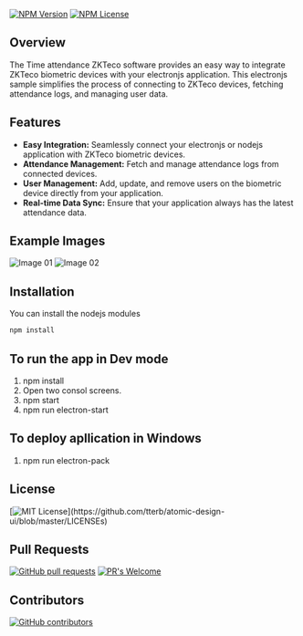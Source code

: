 [![NPM Version](https://img.shields.io/npm/v/npm.svg?style=flat)]()
[![NPM License](https://img.shields.io/npm/l/all-contributors.svg?style=flat)](https://github.com/tterb/hyde/blob/master/LICENSE)

## Overview

The Time attendance ZKTeco software provides an easy way to integrate ZKTeco biometric devices with your electronjs application. This electronjs sample simplifies the process of connecting to ZKTeco devices, fetching attendance logs, and managing user data.

## Features

- **Easy Integration:** Seamlessly connect your electronjs or nodejs application with ZKTeco biometric devices.
- **Attendance Management:** Fetch and manage attendance logs from connected devices.
- **User Management:** Add, update, and remove users on the biometric device directly from your application.
- **Real-time Data Sync:** Ensure that your application always has the latest attendance data.


## Example Images

![Image 01](https://raw.githubusercontent.com/inaat/time-attendance/main/01.png)
![Image 02](https://raw.githubusercontent.com/inaat/time-attendance/main/02.png)
## Installation

You can install the nodejs modules

```bash
npm install
```

## To run the app in Dev mode

1. npm install
2. Open two consol screens.
3. npm start
4. npm run electron-start

## To deploy apllication in Windows

1. npm run electron-pack

## License

[![MIT License](https://img.shields.io/apm/l/atomic-design-ui.svg?)](https://github.com/tterb/atomic-design-ui/blob/master/LICENSEs)

## Pull Requests

[![GitHub pull requests](https://img.shields.io/github/issues-pr/cdnjs/cdnjs.svg?style=flat)]()
[![PR's Welcome](https://img.shields.io/badge/PRs-welcome-brightgreen.svg?style=flat)](http://makeapullrequest.com)

## Contributors

[![GitHub contributors](https://img.shields.io/github/contributors/cdnjs/cdnjs.svg?style=flat)]()
